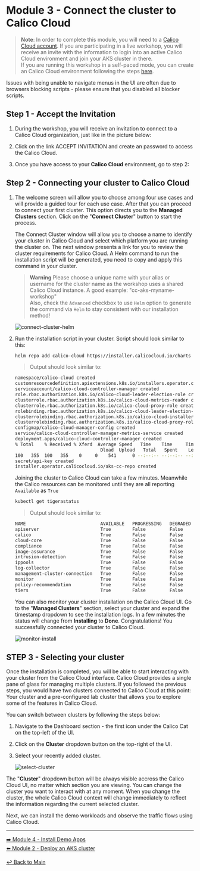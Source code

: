# Module 3 - Connect the cluster to Calico Cloud

> **Note**: In order to complete this module, you will need to a [Calico Cloud account](https://www.calicocloud.io/). If you are participating in a live workshop, you will receive an invite with the information to login into an active Calico Cloud environment and join your AKS cluster in there.  
If you are running this workshop in a self-paced mode, you can create an Calico Cloud environment following the steps [here](submodule-3.1-create-calicloud.md).  

Issues with being unable to navigate menus in the UI are often due to browsers blocking scripts - please ensure that you disabled all blocker scripts.

## Step 1 - Accept the Invitation

1. During the workshop, you will receive an invitation to connect to a Calico Cloud organization, just like in the picture below:

2. Click on the link ACCEPT INVITATION and create an password to access the Calico Cloud.

3. Once you have access to your **Calico Cloud** environment, go to step 2:

## Step 2 - Connecting your cluster to Calico Cloud

1. The welcome screen will allow you to choose among four use cases and will provide a guided tour for each use case. After that you can proceed to connect your first cluster. This option directs you to the **Managed Clusters** section. Click on the "**Connect Cluster**" button to start the process.

   The Connect Cluster window will allow you to choose a name to identify your cluster in Calico Cloud and select which platform you are running the cluster on. The next window presents a link for you to review the cluster requirements for Calico Cloud. A Helm command to run the installation script will be generated, you need to copy and apply this command in your cluster.

   > **Warning**
   > Please choose a unique name with your alias or username for the cluster name as the workshop uses a shared Calico Cloud instance.
   > A good example: "cc-aks-myname-workshop"  
   > Also, check the `Advanced` checkbox to use `Helm` option to generate the command via `Helm` to stay consistent with our installation method!

   ![connect-cluster-helm](https://github.com/user-attachments/assets/e90a18c5-e25d-4bf8-bc61-97ad3a3d396c)

2. Run the installation script in your cluster. Script should look similar to this:

    ```bash
   helm repo add calico-cloud https://installer.calicocloud.io/charts --force-update && helm upgrade --install calico-cloud-crds calico-cloud/calico-cloud-crds --namespace calico-cloud --create-namespace && helm upgrade --install calico-cloud calico-cloud/calico-cloud --namespace calico-cloud --set apiKey=blahblahblah --set installer.clusterName=myname-cc-aks-ebpf --set installer.calicoCloudVersion=v20.3.0
    ```

    > Output should look similar to:

    ```bash
    namespace/calico-cloud created
    customresourcedefinition.apiextensions.k8s.io/installers.operator.calicocloud.io created
    serviceaccount/calico-cloud-controller-manager created
    role.rbac.authorization.k8s.io/calico-cloud-leader-election-role created
    clusterrole.rbac.authorization.k8s.io/calico-cloud-metrics-reader created
    clusterrole.rbac.authorization.k8s.io/calico-cloud-proxy-role created
    rolebinding.rbac.authorization.k8s.io/calico-cloud-leader-election-rolebinding created
    clusterrolebinding.rbac.authorization.k8s.io/calico-cloud-installer-rbac created
    clusterrolebinding.rbac.authorization.k8s.io/calico-cloud-proxy-rolebinding created
    configmap/calico-cloud-manager-config created
    service/calico-cloud-controller-manager-metrics-service created
    deployment.apps/calico-cloud-controller-manager created
    % Total    % Received % Xferd  Average Speed   Time    Time     Time  Current
                                    Dload  Upload   Total   Spent    Left  Speed
    100   355  100   355    0     0    541      0 --:--:-- --:--:-- --:--:--   541
    secret/api-key created
    installer.operator.calicocloud.io/aks-cc-repo created
    ```

    Joining the cluster to Calico Cloud can take a few minutes. Meanwhile the Calico resources can be monitored until they are all reporting `Available` as `True`

    ```bash
    kubectl get tigerastatus                                                                                                                    
    ```

    > Output should look similar to:

    ```bash
    NAME                            AVAILABLE   PROGRESSING   DEGRADED   SINCE
   apiserver                       True        False         False      88m
   calico                          True        False         False      62m
   cloud-core                      True        False         False      5h52m
   compliance                      True        False         False      63m
   image-assurance                 True        False         False      3h17m
   intrusion-detection             True        False         False      92m
   ippools                         True        False         False      93m
   log-collector                   True        False         False      62m
   management-cluster-connection   True        False         False      92m
   monitor                         True        False         False      75m
   policy-recommendation           True        False         False      93m
   tiers                           True        False         False      93m
    ```

    You can also monitor your cluster installation on the Calico Cloud UI. Go to the "**Managed Clusters**" section, select your cluster and expand the timestamp dropdown to see the installation logs.
    In a few minutes the status will change from **Installing** to **Done**. Congratulations! You successfully connected your cluster to Calico Cloud.

    ![monitor-install](https://github.com/tigera-solutions/cc-aks-shift-left-workshop/assets/117195889/978cb58e-85b6-43b0-a32e-90850684e78f)

## STEP 3 - Selecting your cluster

Once the installation is completed, you will be able to start interacting with your cluster from the Calico Cloud interface. Calico Cloud provides a single pane of glass for managing multiple clusters. If you followed the previous steps, you would have two clusters connected to Calico Cloud at this point: Your cluster and a pre-configured lab cluster that allows you to explore some of the features in Calico Cloud.

You can switch between clusters by following the steps below:

1. Navigate to the Dashboard section - the first icon under the Calico Cat on the top-left of the UI.

2. Click on the **Cluster** dropdown button on the top-right of the UI.

3. Select your recently added cluster.

   ![select-cluster](https://github.com/tigera-solutions/cc-aks-shift-left-workshop/assets/117195889/4b6b5957-bf7c-4373-aa04-2d38f1eb2601)

The "**Cluster**" dropdown button will be always visible accross the Calico Cloud UI, no matter which section you are viewing. You can change the cluster you want to interact with at any moment.
When you change the cluster, the whole Calico Cloud context will change immediately to reflect the information regarding the current selected cluster.

Next, we can install the demo workloads and observe the traffic flows using Calico Cloud.

---

[:arrow_right: Module 4 - Install Demo Apps](module-4-install-demo-apps.md)  
[:arrow_left: Module 2 - Deploy an AKS cluster](module-2-deploy-aks.md)

[:leftwards_arrow_with_hook: Back to Main](../README.md)  
